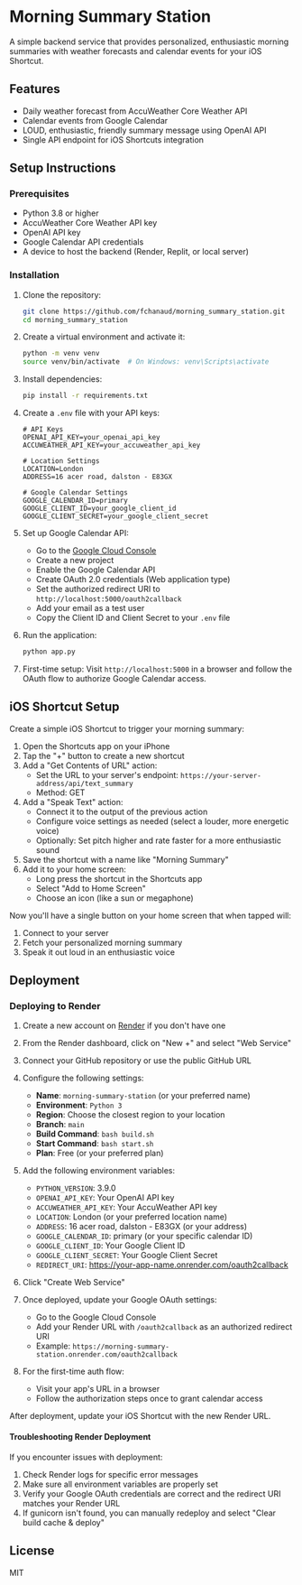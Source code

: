 # Morning Summary Station

A simple backend service that provides personalized, enthusiastic morning summaries with weather forecasts and calendar events for your iOS Shortcut.

## Features

- Daily weather forecast from AccuWeather Core Weather API
- Calendar events from Google Calendar
- LOUD, enthusiastic, friendly summary message using OpenAI API
- Single API endpoint for iOS Shortcuts integration

## Setup Instructions

### Prerequisites

- Python 3.8 or higher
- AccuWeather Core Weather API key
- OpenAI API key
- Google Calendar API credentials
- A device to host the backend (Render, Replit, or local server)

### Installation

1. Clone the repository:
   ```bash
   git clone https://github.com/fchanaud/morning_summary_station.git
   cd morning_summary_station
   ```

2. Create a virtual environment and activate it:
   ```bash
   python -m venv venv
   source venv/bin/activate  # On Windows: venv\Scripts\activate
   ```

3. Install dependencies:
   ```bash
   pip install -r requirements.txt
   ```

4. Create a `.env` file with your API keys:
   ```
   # API Keys
   OPENAI_API_KEY=your_openai_api_key
   ACCUWEATHER_API_KEY=your_accuweather_api_key
   
   # Location Settings
   LOCATION=London
   ADDRESS=16 acer road, dalston - E83GX
   
   # Google Calendar Settings
   GOOGLE_CALENDAR_ID=primary
   GOOGLE_CLIENT_ID=your_google_client_id
   GOOGLE_CLIENT_SECRET=your_google_client_secret
   ```

5. Set up Google Calendar API:
   - Go to the [Google Cloud Console](https://console.cloud.google.com/)
   - Create a new project
   - Enable the Google Calendar API
   - Create OAuth 2.0 credentials (Web application type)
   - Set the authorized redirect URI to `http://localhost:5000/oauth2callback`
   - Add your email as a test user
   - Copy the Client ID and Client Secret to your `.env` file

6. Run the application:
   ```bash
   python app.py
   ```

7. First-time setup: Visit `http://localhost:5000` in a browser and follow the OAuth flow to authorize Google Calendar access.

## iOS Shortcut Setup

Create a simple iOS Shortcut to trigger your morning summary:

1. Open the Shortcuts app on your iPhone
2. Tap the "+" button to create a new shortcut
3. Add a "Get Contents of URL" action:
   - Set the URL to your server's endpoint: `https://your-server-address/api/text_summary`
   - Method: GET
4. Add a "Speak Text" action:
   - Connect it to the output of the previous action
   - Configure voice settings as needed (select a louder, more energetic voice)
   - Optionally: Set pitch higher and rate faster for a more enthusiastic sound
5. Save the shortcut with a name like "Morning Summary"
6. Add it to your home screen:
   - Long press the shortcut in the Shortcuts app
   - Select "Add to Home Screen"
   - Choose an icon (like a sun or megaphone)

Now you'll have a single button on your home screen that when tapped will:
1. Connect to your server
2. Fetch your personalized morning summary
3. Speak it out loud in an enthusiastic voice

## Deployment

### Deploying to Render

1. Create a new account on [Render](https://render.com/) if you don't have one
2. From the Render dashboard, click on "New +" and select "Web Service"
3. Connect your GitHub repository or use the public GitHub URL
4. Configure the following settings:
   - **Name**: `morning-summary-station` (or your preferred name)
   - **Environment**: `Python 3`
   - **Region**: Choose the closest region to your location
   - **Branch**: `main`
   - **Build Command**: `bash build.sh`
   - **Start Command**: `bash start.sh`
   - **Plan**: Free (or your preferred plan)
   
5. Add the following environment variables:
   - `PYTHON_VERSION`: 3.9.0
   - `OPENAI_API_KEY`: Your OpenAI API key
   - `ACCUWEATHER_API_KEY`: Your AccuWeather API key
   - `LOCATION`: London (or your preferred location name)
   - `ADDRESS`: 16 acer road, dalston - E83GX (or your address)
   - `GOOGLE_CALENDAR_ID`: primary (or your specific calendar ID)
   - `GOOGLE_CLIENT_ID`: Your Google Client ID
   - `GOOGLE_CLIENT_SECRET`: Your Google Client Secret
   - `REDIRECT_URI`: https://your-app-name.onrender.com/oauth2callback

6. Click "Create Web Service"
7. Once deployed, update your Google OAuth settings:
   - Go to the Google Cloud Console
   - Add your Render URL with `/oauth2callback` as an authorized redirect URI
   - Example: `https://morning-summary-station.onrender.com/oauth2callback`
   
8. For the first-time auth flow:
   - Visit your app's URL in a browser
   - Follow the authorization steps once to grant calendar access

After deployment, update your iOS Shortcut with the new Render URL.

#### Troubleshooting Render Deployment

If you encounter issues with deployment:

1. Check Render logs for specific error messages
2. Make sure all environment variables are properly set
3. Verify your Google OAuth credentials are correct and the redirect URI matches your Render URL
4. If gunicorn isn't found, you can manually redeploy and select "Clear build cache & deploy"

## License

MIT
